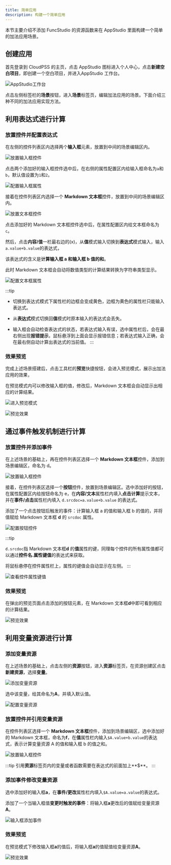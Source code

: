 ```yaml
--- 
title: 简单应用
description: 构建一个简单应用
---
```


本节主要介绍不添加 FuncStudio 的资源函数来在 AppStudio 里面构建一个简单的加法应用场景。

## 创建应用

首先登录到 CloudPSS 的主页，点击 AppStudio 图标进入个人中心，点击**新建空白项目**，即创建一个空白项目，并进入AppStudio 工作台。

![AppStudio工作台](./AppStudio工作台.png "AppStudio工作台")

点击左侧标签栏的**场景**按钮，进入**场景**标签页，编辑加法应用的场景。下面介绍三种不同的加法应用实现方法。

## 利用表达式进行计算

### 放置控件并配置表达式

在左侧的控件列表区内选择两个**输入框**元素，放置到中间的场景编辑区内。

![放置输入框控件](./放置输入框控件.png "放置输入框控件")

点击两个添加好的输入框控件选中后，在右侧的属性配置区内给输入框命名为`a`和`b`，默认值设置为`1`和`2`。

![配置输入框属性](./配置输入框属性.png "配置输入框属性")

接着在控件列表区内选择一个 **Markdown 文本框**控件，放置到中间的场景编辑区内。

![放置文本框控件](./放置文本框控件.png "放置文本框控件")

点击添加好的 Markdown 文本框控件选中后，在属性配置区内给文本框命名为`c`。

然后，点击**内容/值**一栏最右边的(x)，从**值**模式输入切换到**表达式**模式输入，输入`a.value+b.value`的表达式，

该表达式的含义是**计算输入框 a 和输入框 b 值的和**。

此时 Markdown 文本框会自动将数值类型的计算结果转换为字符串类型显示。

![配置文本框属性](./配置文本框属性.png "配置文本框属性")

:::tip
- 切换到表达式模式下属性栏的边框会变成黄色，边框为黄色的属性栏只能输入表达式。

- 从**表达式**模式切换回**值**模式时原本输入的表达式会丢失。

- 输入框会自动检查表达式的状态，若表达式输入有误，选中属性栏后，会在最右侧出现**报错提示**，鼠标悬浮到上面会显示报错信息；若表达式输入正确，会在最右侧自动计算出表达式的当前值。
:::

### 效果预览

完成上述场景搭建后，点击工具栏的**预览**快捷按钮，会进入预览模式，展示出加法应用的效果，

在预览模式内可以修改输入框的值，修改后，Markdown 文本框会自动显示出相应的计算结果。

![进入预览模式](./进入预览模式.png "进入预览模式")

![预览效果](./预览效果.png "预览效果")

## 通过事件触发机制进行计算

### 放置控件并添加事件

在上述场景的基础上，再在控件列表区选择一个 **Markdown 文本框**控件，添加到场景编辑区，命名为 d。

![放置输入框控件](./放置输入框控件2.png "放置输入框控件")

接着，在控件列表区选择一个**按钮**控件，放置到场景编辑区。选中添加好的按钮，在属性配置区内给按钮命名为 e，在**内容/文本**属性栏内填入**点击计算**提示文本，并在**事件/点击**属性栏内填入 `d.srcdoc=a.value+b.value` 的表达式。

添加了一个点击按钮后触发的事件：计算输入框 a 的值和输入框 b 的值的，并将值赋给 Markdown 文本框 **d** 的 `srcdoc` 属性。

![配置按钮控件](./配置按钮控件.png "配置按钮控件")

:::tip

`d.srcdoc`指 Markdown 文本框**d** 的**值**属性的键，同理每个控件的所有属性值都可以通过**控件名.属性键值**的表达式来获取。

将鼠标悬停在控件属性栏上，属性的键值会自动显示在左侧。
:::

![查看控件属性键值](./查看控件属性键值.png "查看控件属性键值")

### 效果预览

在弹出的预览页面点击添加的按钮元素，在 Markdown 文本框**d**中即可看到相应的计算结果。

![预览效果](./预览效果2.png "预览效果")

## 利用变量资源进行计算

### 添加变量资源

在上述场景的基础上，点击左侧的**资源**按钮，进入**资源**标签页，在资源创建区点击**新建资源**，选择**变量**。

![添加变量资源](./添加变量资源.png "添加变量资源")

选中该变量，给其命名为**A**，并填入默认值。

![配置变量资源](./配置变量资源.png "配置变量资源")

### 放置控件并引用变量资源

在控件列表区选择一个 **Markdown 文本框**控件，添加到场景编辑区，选中添加好的 Markdown 文本框，命名为**f**，在**值**属性栏内输入`$A.value+b.value`的表达式，表示计算变量资源 A 的值和输入框 b 的值之和。

![放置输入框控件](./放置输入框控件3.png "放置输入框控件")

:::tip
引用**资源**标签页内的变量或者函数需要在表达式的前面加上**$**。
:::

### 添加事件修改变量资源

选中添加好的输入框**a**，在**事件/更改**属性栏内填入`$A.value=a.value`的表达式。

添加了一个当输入框值**变更时触发的事件**：将输入框**a**更改后的值赋给变量资源**A**。

![输入框添加事件](./输入框添加事件.png "输入框添加事件")

### 效果预览

在预览模式下修改输入框**a**的值后，将输入框**a**的值赋值给变量资源**A**。

![预览效果](./预览效果2.png "预览效果")
